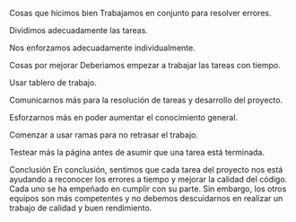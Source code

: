 Cosas que hicimos bien
Trabajamos en conjunto para resolver errores.

Dividimos adecuadamente las tareas.

Nos enforzamos adecuadamente individualmente.


Cosas por mejorar
Deberiamos empezar a trabajar las tareas con tiempo.

Usar tablero de trabajo.

Comunicarnos más para la resolución de tareas y desarrollo del proyecto.

Esforzarnos más en poder aumentar el conocimiento general.

Comenzar a usar ramas para no retrasar el trabajo.

Testear más la página antes de asumir que una tarea está terminada.


Conclusión
En conclusión, sentimos que cada tarea del proyecto nos está ayudando a reconocer los errores a tiempo y mejorar la calidad del código. Cada uno se ha empeñado en cumplir con su parte. Sin embargo, los otros equipos son más competentes y no debemos descuidarnos en realizar un trabajo de calidad y buen rendimiento. 
